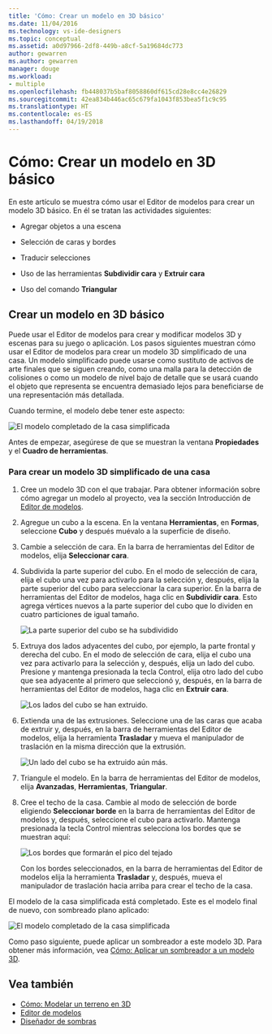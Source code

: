```yaml
---
title: 'Cómo: Crear un modelo en 3D básico'
ms.date: 11/04/2016
ms.technology: vs-ide-designers
ms.topic: conceptual
ms.assetid: a0d97966-2df8-449b-a8cf-5a19684dc773
author: gewarren
ms.author: gewarren
manager: douge
ms.workload:
- multiple
ms.openlocfilehash: fb448037b5baf8058860df615cd28e8cc4e26829
ms.sourcegitcommit: 42ea834b446ac65c679fa1043f853bea5f1c9c95
ms.translationtype: HT
ms.contentlocale: es-ES
ms.lasthandoff: 04/19/2018
---
```

# <a name="how-to-create-a-basic-3d-model"></a>Cómo: Crear un modelo en 3D básico

En este artículo se muestra cómo usar el Editor de modelos para crear un modelo 3D básico. En él se tratan las actividades siguientes:

-   Agregar objetos a una escena

-   Selección de caras y bordes

-   Traducir selecciones

-   Uso de las herramientas **Subdividir cara** y **Extruir cara**

-   Uso del comando **Triangular**

## <a name="create-a-basic-3d-model"></a>Crear un modelo en 3D básico
 Puede usar el Editor de modelos para crear y modificar modelos 3D y escenas para su juego o aplicación. Los pasos siguientes muestran cómo usar el Editor de modelos para crear un modelo 3D simplificado de una casa. Un modelo simplificado puede usarse como sustituto de activos de arte finales que se siguen creando, como una malla para la detección de colisiones o como un modelo de nivel bajo de detalle que se usará cuando el objeto que representa se encuentra demasiado lejos para beneficiarse de una representación más detallada.

 Cuando termine, el modelo debe tener este aspecto:

 ![El modelo completado de la casa simplificada](../designers/media/gfx_model_demo_house_final.png "gfx_model_demo_house_final")

 Antes de empezar, asegúrese de que se muestran la ventana **Propiedades** y el **Cuadro de herramientas**.

### <a name="to-create-a-simplified-3d-model-of-a-house"></a>Para crear un modelo 3D simplificado de una casa

1.  Cree un modelo 3D con el que trabajar. Para obtener información sobre cómo agregar un modelo al proyecto, vea la sección Introducción de [Editor de modelos](../designers/model-editor.md).

2.  Agregue un cubo a la escena. En la ventana **Herramientas**, en **Formas**, seleccione **Cubo** y después muévalo a la superficie de diseño.

3.  Cambie a selección de cara. En la barra de herramientas del Editor de modelos, elija **Seleccionar cara**.

4.  Subdivida la parte superior del cubo. En el modo de selección de cara, elija el cubo una vez para activarlo para la selección y, después, elija la parte superior del cubo para seleccionar la cara superior. En la barra de herramientas del Editor de modelos, haga clic en **Subdividir cara**. Esto agrega vértices nuevos a la parte superior del cubo que lo dividen en cuatro particiones de igual tamaño.

     ![La parte superior del cubo se ha subdividido](../designers/media/gfx_model_demo_house_subdiv.png "gfx_model_demo_house_subdiv")

5.  Extruya dos lados adyacentes del cubo, por ejemplo, la parte frontal y derecha del cubo. En el modo de selección de cara, elija el cubo una vez para activarlo para la selección y, después, elija un lado del cubo. Presione y mantenga presionada la tecla Control, elija otro lado del cubo que sea adyacente al primero que seleccionó y, después, en la barra de herramientas del Editor de modelos, haga clic en **Extruir cara**.

     ![Los lados del cubo se han extruido.](../designers/media/gfx_model_demo_house_extrude.png "gfx_model_demo_house_extrude")

6.  Extienda una de las extrusiones. Seleccione una de las caras que acaba de extruir y, después, en la barra de herramientas del Editor de modelos, elija la herramienta **Trasladar** y mueva el manipulador de traslación en la misma dirección que la extrusión.

     ![Un lado del cubo se ha extruido aún más.](../designers/media/gfx_model_demo_house_extend.png "gfx_model_demo_house_extend")

7.  Triangule el modelo. En la barra de herramientas del Editor de modelos, elija **Avanzadas**, **Herramientas**, **Triangular**.

8.  Cree el techo de la casa. Cambie al modo de selección de borde eligiendo **Seleccionar borde** en la barra de herramientas del Editor de modelos y, después, seleccione el cubo para activarlo. Mantenga presionada la tecla Control mientras selecciona los bordes que se muestran aquí:

     ![Los bordes que formarán el pico del tejado](../designers/media/gfx_model_demo_house_edges.png "gfx_model_demo_house_edges")

     Con los bordes seleccionados, en la barra de herramientas del Editor de modelos elija la herramienta **Trasladar** y, después, mueva el manipulador de traslación hacia arriba para crear el techo de la casa.

 El modelo de la casa simplificada está completado. Este es el modelo final de nuevo, con sombreado plano aplicado:

 ![El modelo completado de la casa simplificada](../designers/media/gfx_model_demo_house_final.png "gfx_model_demo_house_final")

 Como paso siguiente, puede aplicar un sombreador a este modelo 3D. Para obtener más información, vea [Cómo: Aplicar un sombreador a un modelo 3D](../designers/how-to-apply-a-shader-to-a-3-d-model.md).

## <a name="see-also"></a>Vea también

- [Cómo: Modelar un terreno en 3D](../designers/how-to-model-3-d-terrain.md)
- [Editor de modelos](../designers/model-editor.md)
- [Diseñador de sombras](../designers/shader-designer.md)